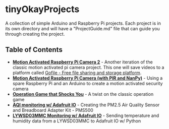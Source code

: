 # tinyOkayProjects
A collection of simple Arduino and Raspberry Pi projects. Each project is in its own directory and will have a "ProjectGuide.md" file that can guide you through creating the project.

## Table of Contents
- [**Motion Activated Raspberry Pi Camera 2**](./pir_activated_cam_2/README.md) - Another iteration of the classic motion activated pi camera project. This one will save videos to a platform called [Gofile - Free file sharing and storage platform](https://gofile.io/welcome).
- [**Motion Activated Raspberry Pi Camera (with PIR and NanPy)**](./pir_activated_cam/README.md) - Using a spare Raspberry Pi and an Arduino to create a motion activated security camera
- [**Operation Game that Shocks You**](./operation_game/README.md) - A twist on the classic operation game
- [**AQI monitoring w/ Adafruit IO**](./AQI_monitoring_adafruitio/README.md) - Creating the PM2.5 Air Quality Sensor and Breadboard Adapter Kit - PMS500
- [**LYWSD03MMC Monitoring w/ Adafruit IO**](./LYWSD03MMC_monitoring_adafruitio/README.md) - Sending temperature and humidity data from a LYWSD03MMC to Adafruit IO w/ Python

